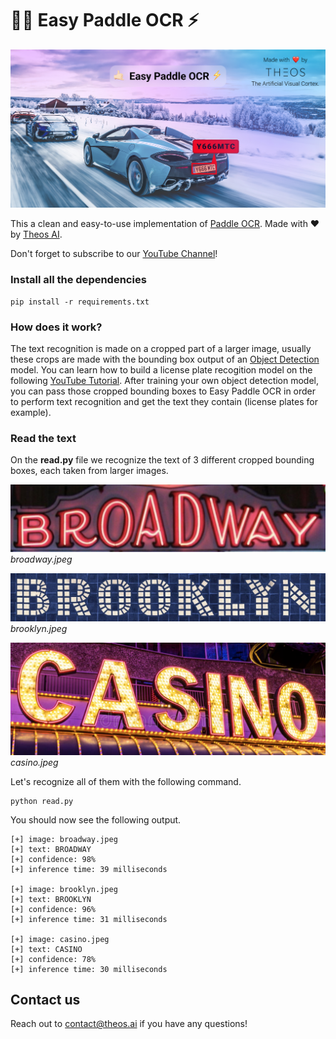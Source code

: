 # 🤙🏻 Easy Paddle OCR ⚡️

![Easy Paddle OCR by Theos AI](ocr.jpg)

This a clean and easy-to-use implementation of [Paddle OCR](https://github.com/PaddlePaddle/PaddleOCR). Made with ❤️ by [Theos AI](https://theos.ai).

Don't forget to subscribe to our [YouTube Channel](https://www.youtube.com/@theos-ai/)!

### Install all the dependencies

```
pip install -r requirements.txt
```

### How does it work?

The text recognition is made on a cropped part of a larger image, usually these crops are made with the bounding box output of an [Object Detection](https://docs.theos.ai/get-started/object-detection) model. You can learn how to build a license plate recogition model on the following [YouTube Tutorial](https://www.youtube.com/watch?v=GVLUVxTpqG0). After training your own object detection model, you can pass those cropped bounding boxes to Easy Paddle OCR in order to perform text recognition and get the text they contain (license plates for example).

### Read the text
On the **read.py** file we recognize the text of 3 different cropped bounding boxes, each taken from larger images.

![broadway.jpeg](broadway.jpeg)
*broadway.jpeg*

![brooklyn.jpeg](brooklyn.jpeg)
*brooklyn.jpeg*

![casino.jpeg](casino.jpeg)
*casino.jpeg*

Let's recognize all of them with the following command.

```
python read.py
```

You should now see the following output.

```
[+] image: broadway.jpeg
[+] text: BROADWAY
[+] confidence: 98%
[+] inference time: 39 milliseconds

[+] image: brooklyn.jpeg
[+] text: BROOKLYN
[+] confidence: 96%
[+] inference time: 31 milliseconds

[+] image: casino.jpeg
[+] text: CASINO
[+] confidence: 78%
[+] inference time: 30 milliseconds
```

## Contact us

Reach out to [contact@theos.ai](mailto:contact@theos.ai) if you have any questions!